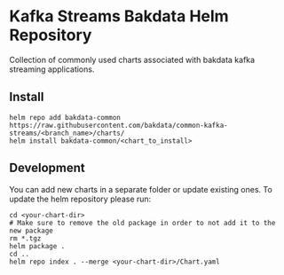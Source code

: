 # Kafka Streams Bakdata Helm Repository

Collection of commonly used charts associated with bakdata kafka streaming applications.

## Install

```
helm repo add bakdata-common https://raw.githubusercontent.com/bakdata/common-kafka-streams/<branch_name>/charts/
helm install bakdata-common/<chart_to_install>
```

## Development

You can add new charts in a separate folder or update existing ones. To update the helm repository please run:

```
cd <your-chart-dir>
# Make sure to remove the old package in order to not add it to the new package
rm *.tgz
helm package .
cd ..
helm repo index . --merge <your-chart-dir>/Chart.yaml
```
